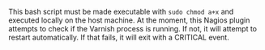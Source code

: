 This bash script must be made executable with `sudo chmod a+x` and executed locally on the host machine. At the moment, this Nagios plugin attempts to check if the Varnish process is running. If not, it will attempt to restart automatically. If that fails, it will exit with a CRITICAL event.